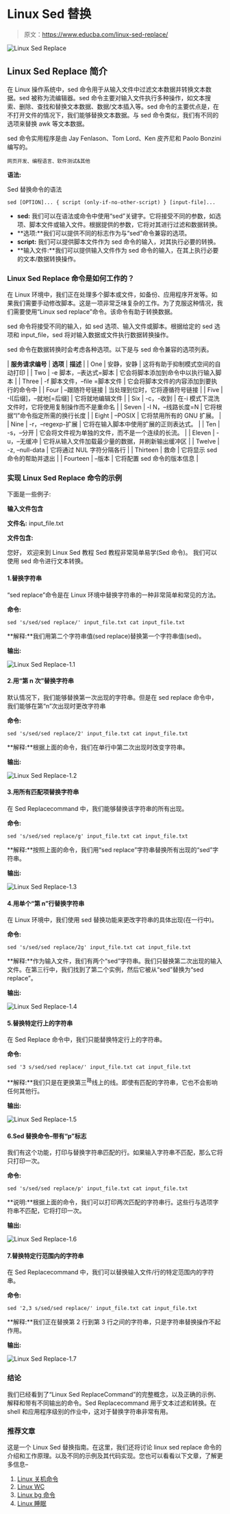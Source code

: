 # Linux Sed 替换

> 原文：<https://www.educba.com/linux-sed-replace/>

![Linux Sed Replace](img/c5cec90b1d83cda559f38e22f32f8913.png)



## Linux Sed Replace 简介

在 Linux 操作系统中，sed 命令用于从输入文件中过滤文本数据并转换文本数据。sed 被称为流编辑器。sed 命令主要对输入文件执行多种操作，如文本搜索、删除、查找和替换文本数据、数据/文本插入等。sed 命令的主要优点是，在不打开文件的情况下，我们能够替换文本数据。与 sed 命令类似，我们有不同的选项来替换 awk 等文本数据。

sed 命令实用程序是由 Jay Fenlason、Tom Lord、Ken 皮齐尼和 Paolo Bonzini 编写的。

<small>网页开发、编程语言、软件测试&其他</small>

**语法:**

Sed 替换命令的语法

`sed [OPTION]... { script (only-if-no-other-script) } [input-file]...`

*   **sed:** 我们可以在语法或命令中使用“sed”关键字。它将接受不同的参数，如选项、脚本文件或输入文件。根据提供的参数，它将对其进行过滤和数据转换。
*   **选项:**我们可以提供不同的标志作为与“sed”命令兼容的选项。
*   **script:** 我们可以提供脚本文件作为 sed 命令的输入，对其执行必要的转换。
*   **输入文件:**我们可以提供输入文件作为 sed 命令的输入，在其上执行必要的文本/数据转换操作。

### Linux Sed Replace 命令是如何工作的？

在 Linux 环境中，我们正在处理多个脚本或文件，如备份、应用程序开发等。如果我们需要手动修改脚本。这是一项非常乏味复杂的工作。为了克服这种情况，我们需要使用“Linux sed replace”命令。该命令有助于转换数据。

sed 命令将接受不同的输入，如 sed 选项、输入文件或脚本。根据给定的 sed 选项和 input_file，sed 将对输入数据或文件执行数据转换操作。

sed 命令在数据转换时会考虑各种选项。以下是与 sed 命令兼容的选项列表。

| **服务请求编号** | **选项** | **描述** |
| One | 安静，安静 | 这将有助于抑制模式空间的自动打印 |
| Two | -e 脚本，–表达式=脚本 | 它会将脚本添加到命令中以执行输入脚本 |
| Three | -f 脚本文件，–file =脚本文件 | 它会将脚本文件的内容添加到要执行的命令中 |
| Four | –跟随符号链接 | 当处理到位时，它将遵循符号链接 |
| Five | -I[后缀]，–就地[=后缀] | 它将就地编辑文件 |
| Six | -c，-收到 | 在-i 模式下混洗文件时，它将使用复制操作而不是重命名 |
| Seven | -l N，–线路长度=N | 它将根据“l”命令指定所需的换行长度 |
| Eight | –POSIX | 它将禁用所有的 GNU 扩展。 |
| Nine | -r，–regexp-扩展 | 它将在输入脚本中使用扩展的正则表达式。 |
| Ten | -s，–分开 | 它会将文件视为单独的文件，而不是一个连续的长流。 |
| Eleven | -u，–无缓冲 | 它将从输入文件加载最少量的数据，并刷新输出缓冲区 |
| Twelve | -z, –null-data | 它将通过 NUL 字符分隔各行 |
| Thirteen | 救命 | 它将显示 sed 命令的帮助并退出 |
| Fourteen | –版本 | 它将配置 sed 命令的版本信息 |

### 实现 Linux Sed Replace 命令的示例

下面是一些例子:

**输入文件包含**

**文件名:** input_file.txt

**文件包含:**

您好，
欢迎来到 Linux Sed 教程
Sed 教程非常简单易学(Sed 命令)。
我们可以使用 sed 命令进行文本转换。

#### 1.替换字符串

“sed replace”命令是在 Linux 环境中替换字符串的一种非常简单和常见的方法。

**命令:**

`sed 's/sed/sed replace/' input_file.txt
cat input_file.txt`

**解释:**我们用第二个字符串值(sed replace)替换第一个字符串值(sed)。

**输出:**

![Linux Sed Replace-1.1](img/2df5a58536844709cd447810ee0ab240.png)



#### 2.用“第 n 次”替换字符串

默认情况下，我们能够替换第一次出现的字符串。但是在 sed replace 命令中，我们能够在第“n”次出现时更改字符串

**命令:**

`sed 's/sed/sed replace/2' input_file.txt
cat input_file.txt`

**解释:**根据上面的命令，我们在单行中第二次出现时改变字符串。

**输出:**

![Linux Sed Replace-1.2](img/abe9ac8168a519ba42bebb3ff85fdddf.png)



#### 3.用所有匹配项替换字符串

在 Sed Replacecommand 中，我们能够替换该字符串的所有出现。

**命令:**

`sed 's/sed/sed replace/g' input_file.txt
cat input_file.txt`

**解释:**按照上面的命令，我们用“sed replace”字符串替换所有出现的“sed”字符串。

**输出:**

![Linux Sed Replace-1.3](img/bdeb37e817796e0b13f3f7491a0090ec.png)



#### 4.用单个“第 n”行替换字符串

在 Linux 环境中，我们使用 sed 替换功能来更改字符串的具体出现(在一行中)。

**命令:**

`sed 's/sed/sed replace/2g' input_file.txt
cat input_file.txt`

**解释:**作为输入文件，我们有两个“sed”字符串。我们只替换第二次出现的输入文件。在第三行中，我们找到了第二个实例，然后它被从“sed”替换为“sed replace”。

**输出:**

![Linux Sed Replace-1.4](img/0b46ff1e3d12e25a302040b585267e70.png)



#### 5.替换特定行上的字符串

在 Sed Replace 命令中，我们只能替换特定行上的字符串。

**命令:**

`sed '3 s/sed/sed replace/' input_file.txt
cat input_file.txt`

**解释:**我们只是在更换第三<sup>路</sup>线上的线。即使有匹配的字符串，它也不会影响任何其他行。

**输出:**

![Linux Sed Replace-1.5](img/8a41a4e919be30aee05bf1382fa95345.png)



#### 6.Sed 替换命令–带有“p”标志

我们有这个功能，打印与替换字符串匹配的行。如果输入字符串不匹配，那么它将只打印一次。

**命令:**

`sed 's/sed/sed replace/p' input_file.txt
cat input_file.txt`

**说明:**根据上面的命令，我们可以打印两次匹配的字符串行。这些行与选项字符串不匹配，它将打印一次。

**输出:**

![Linux Sed Replace-1.6](img/b0bfe08aecbc54c343ab2730608d0e8a.png)



#### 7.替换特定行范围内的字符串

在 Sed Replacecommand 中，我们可以替换输入文件/行的特定范围内的字符串。

**命令:**

`sed '2,3 s/sed/sed replace/' input_file.txt
cat input_file.txt`

**解释:**我们正在替换第 2 行到第 3 行之间的字符串，只是字符串替换操作不起作用。

**输出:**

![Linux Sed Replace-1.7](img/e720a3f2ca7a642605069770b2ceb2b3.png)



### 结论

我们已经看到了“Linux Sed ReplaceCommand”的完整概念，以及正确的示例、解释和带有不同输出的命令。Sed Replacecommand 用于文本过滤和转换。在 shell 和应用程序级别的作业中，这对于替换字符串非常有用。

### 推荐文章

这是一个 Linux Sed 替换指南。在这里，我们还将讨论 linux sed replace 命令的介绍和工作原理。以及不同的示例及其代码实现。您也可以看看以下文章，了解更多信息–

1.  [Linux 关机命令](https://www.educba.com/linux-shutdown-command/)
2.  [Linux WC](https://www.educba.com/linux-wc/)
3.  [Linux bg 命令](https://www.educba.com/linux-bg-command/)
4.  [Linux 睡眠](https://www.educba.com/linux-sleep/)





